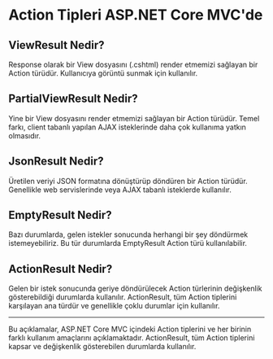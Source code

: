 # Action Tipleri ASP.NET Core MVC'de

## ViewResult Nedir?

Response olarak bir View dosyasını (.cshtml) render etmemizi sağlayan bir Action türüdür. Kullanıcıya görüntü sunmak için kullanılır.

## PartialViewResult Nedir?

Yine bir View dosyasını render etmemizi sağlayan bir Action türüdür. Temel farkı, client tabanlı yapılan AJAX isteklerinde daha çok kullanıma yatkın olmasıdır.

## JsonResult Nedir?

Üretilen veriyi JSON formatına dönüştürüp döndüren bir Action türüdür. Genellikle web servislerinde veya AJAX tabanlı isteklerde kullanılır.

## EmptyResult Nedir?

Bazı durumlarda, gelen istekler sonucunda herhangi bir şey döndürmek istemeyebiliriz. Bu tür durumlarda EmptyResult Action türü kullanılabilir.

## ActionResult Nedir?

Gelen bir istek sonucunda geriye döndürülecek Action türlerinin değişkenlik gösterebildiği durumlarda kullanılır. ActionResult, tüm Action tiplerini karşılayan ana türdür ve genellikle çoklu durumlar için kullanılır.

---

Bu açıklamalar, ASP.NET Core MVC içindeki Action tiplerini ve her birinin farklı kullanım amaçlarını açıklamaktadır. ActionResult, tüm Action tiplerini kapsar ve değişkenlik gösterebilen durumlarda kullanılır.
